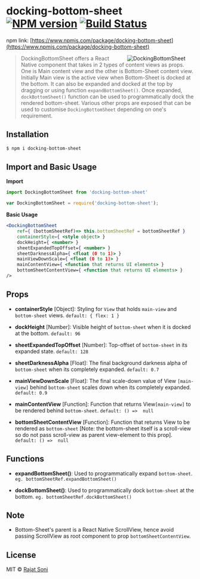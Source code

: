 

# docking-bottom-sheet [![NPM version](https://badge.fury.io/js/docking-bottom-sheet.svg)](https://npmjs.org/package/docking-bottom-sheet) [![Build Status](https://travis-ci.org/Rajat%20Soni/docking-bottom-sheet.svg?branch=master)](https://travis-ci.org/Rajat%20Soni/docking-bottom-sheet)
npm link: [https://www.npmjs.com/package/docking-bottom-sheet](https://www.npmjs.com/package/docking-bottom-sheet)

<img align="right" src="https://cdn-images-1.medium.com/max/1600/1*6r_ovW9OgoEdLxjSNuZTiA.gif" alt="DockingBottomSheet" hspace="24px" z-index="7"/>

> DockingBottomSheet offers a React Native component that takes in 2 types of content views as props.
> One is Main content view and the other is Bottom-Sheet content view. Initially Main view is the active view when Bottom-Sheet is docked at the bottom. It can also be expanded and docked at the top by dragging or using function `expandBottomSheet()`. Once expanded, `dockBottomSheet()` function can be used to programmatically dock the rendered bottom-sheet. Various other props are exposed that can be used to customise `DockingBottomSheet` depending on one's requirement.
>

## Installation
```sh
$ npm i docking-bottom-sheet
```

## Import and Basic Usage
__Import__
```js
import DockingBottomSheet from 'docking-bottom-sheet'
```
```js
var DockingBottomSheet = require('docking-bottom-sheet');
```

__Basic Usage__
```jsx
<DockingBottomSheet
    ref={ (bottomSheetRef)=> this.bottomSheetRef = bottomSheetRef }
    containerStyle={ <style object> }
    dockHeight={ <number> }
    sheetExpandedTopOffset={ <number> }
    sheetDarknessAlpha={ <float (0 to 1)> }
    mainViewDownScale={ <float (0 to 1)> }
    mainContentView={ <function that returns UI elements> }
    bottomSheetContentView={ <function that returns UI elements> }
/>
```

## Props
* __containerStyle__ [Object]: Styling for `View` that holds `main-view` and `bottom-sheet` views. `default: { flex: 1 }`

* __dockHeight__ [Number]: Visible height of `bottom-sheet` when it is docked at the bottom. `default: 96`

* __sheetExpandedTopOffset__ [Number]: Top-offset of `bottom-sheet` in its expanded state. `default: 128`

* __sheetDarknessAlpha__ [Float]: The final background darkness alpha of `bottom-sheet` when its completely expanded. `default: 0.7`

* __mainViewDownScale__ [Float]: The final scale-down value of View `[main-view]` behind `bottom-sheet` scales down when its completely expanded. `default: 0.9`

* __mainContentView__ [Function]: Function that returns View`[main-view]` to be rendered behind `bottom-sheet`. `default: () =>  null`

* __bottomSheetContentView__ [Function]: Function that returns View to be rendered as `bottom-sheet` [Note: the bottom-sheet itself is a scroll-view so do not pass scroll-view as parent view-element to this prop]. `default: () =>  null`

## Functions
* __expandBottomSheet()__: Used to programmatically expand `bottom-sheet`. `eg. bottomSheetRef.expandBottomSheet()`

* __dockBottomSheet()__: Used to programmatically dock `bottom-sheet` at the bottom. `eg. bottomSheetRef.dockBottomSheet()`
 
## Note
* Bottom-Sheet's parent is a React Native ScrollView, hence avoid passing ScrollView as root component to prop `bottomSheetContentView`.

## License
MIT © [Rajat Soni](https://www.npmjs.com/~rajatsoni)

